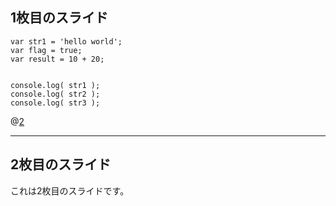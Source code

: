 ## 1枚目のスライド

```
var str1 = 'hello world';
var flag = true;
var result = 10 + 20;


console.log( str1 );
console.log( str2 );
console.log( str3 );
```
@[2](flagに「true」を代入)

---
## 2枚目のスライド

これは2枚目のスライドです。

